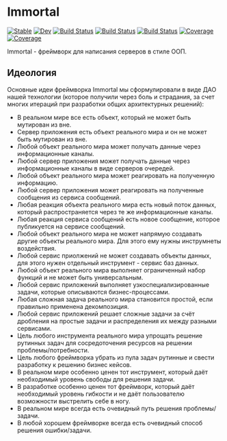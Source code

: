 # Immortal

[![Stable](https://img.shields.io/badge/docs-stable-blue.svg)](https://small-entropy.github.io/Immortal.jl/stable)
[![Dev](https://img.shields.io/badge/docs-dev-blue.svg)](https://small-entropy.github.io/Immortal.jl/dev)
[![Build Status](https://travis-ci.com/small-entropy/Immortal.jl.svg?branch=master)](https://travis-ci.com/small-entropy/Immortal.jl)
[![Build Status](https://ci.appveyor.com/api/projects/status/github/small-entropy/Immortal.jl?svg=true)](https://ci.appveyor.com/project/small-entropy/Immortal-jl)
[![Build Status](https://api.cirrus-ci.com/github/small-entropy/Immortal.jl.svg)](https://cirrus-ci.com/github/small-entropy/Immortal.jl)
[![Coverage](https://codecov.io/gh/small-entropy/Immortal.jl/branch/master/graph/badge.svg)](https://codecov.io/gh/small-entropy/Immortal.jl)
[![Coverage](https://coveralls.io/repos/github/small-entropy/Immortal.jl/badge.svg?branch=master)](https://coveralls.io/github/small-entropy/Immortal.jl?branch=master)

Immortal - фреймворк для написания серверов в стиле ООП.

## Идеология
Основные идеи фреймворка Immortal мы сформулировали в виде ДАО нашей технологии (которое получили через боль и страдания, за счет многих итераций при разработки общих архитектурных решений):
* В реальном мире все есть объект, который не может быть мутирован из вне.
* Сервер приложения есть объект реального мира и он не может быть мутирован из вне.
* Любой объект реального мира может получать данные через информационные каналы.
* Любой сервер приложения может получать данные через информационные каналы в виде серверов очередей.
* Любой объект реального мира может реагировать на полученную информацию.
* Любой сервер приложения может реагировать на полученные сообщения из сервиса сообщений.
* Любая реакция объекта реального мира есть новый поток данных, который распространяется через те же информационные каналы.
* Любая реакция сервиса сообщений есть новое сообщение, которое публикуется на сервисе сообщений.
* Любой объект реального мира не может напрямую создавать другие объекты реального мира. Для этого ему нужны инструмнеты воздействия.
* Любой сервис приолжений не может создавать объекты данных, для этого нужен отдельный инструмент - сервис баз данных.
* Любой объект реального мира выполняет ограниченный набор функций и не может быть универсальным. 
* Любой сервис приложений выполняет узкоспециализированные задачи, которые описываются бизнес-процессами.
* Любая сложная задача реального мира становится простой, если правильно применена декомпозиция.
* Любой сервис приложений решает сложные задачи за счёт дробления на простые задачи и распределения их между разными сервисами.
* Цель любого инструмента реального мира упрощать решение рутинных задач для сосредоточения ресурсов на решении проблемы/потребности.
* Цель любого фреймворка убрать из пула задач рутинные и свести разработку к решению бизнес кейсов.
* В реальном мире особенно ценен тот инструмент, который даёт необходимый уровень свободы для решения задачи.
* В разработке особенно ценен тот фреймворк, который даёт необходимый уровень гибкости и не даёт пользователю возможности выстрелить себе в ногу.
* В реальном мире всегда есть очевидный путь решения проблемы/задачи.
* В любой хорошем фреймворке всегда есть очевидный способ решения ошибки/задачи.